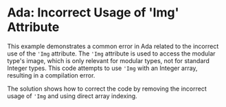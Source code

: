 # Ada: Incorrect Usage of 'Img' Attribute

This example demonstrates a common error in Ada related to the incorrect use of the `'Img` attribute.  The `'Img` attribute is used to access the modular type's image, which is only relevant for modular types, not for standard Integer types.  This code attempts to use `'Img` with an Integer array, resulting in a compilation error.

The solution shows how to correct the code by removing the incorrect usage of `'Img` and using direct array indexing.